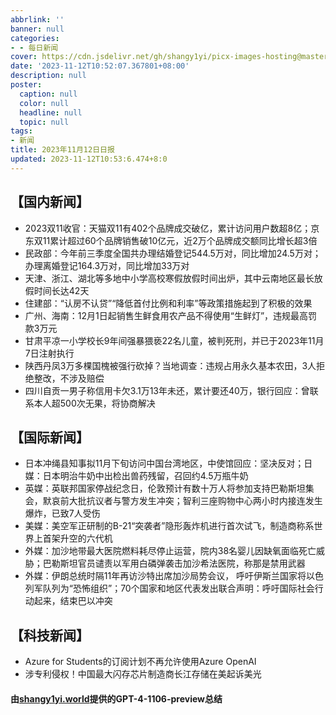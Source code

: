 ```yaml
---
abbrlink: ''
banner: null
categories:
- - 每日新闻
cover: https://cdn.jsdelivr.net/gh/shangy1yi/picx-images-hosting@master/FWT8cXaVEAA2C4h.2h81q1m596.webp
date: '2023-11-12T10:52:07.367801+08:00'
description: null
poster:
  caption: null
  color: null
  headline: null
  topic: null
tags:
- 新闻
title: 2023年11月12日日报
updated: 2023-11-12T10:53:6.474+8:0
---
```

## 【国内新闻】

* 2023双11收官：天猫双11有402个品牌成交破亿，累计访问用户数超8亿；京东双11累计超过60个品牌销售破10亿元，近2万个品牌成交额同比增长超3倍
* 民政部：今年前三季度全国共办理结婚登记544.5万对，同比增加24.5万对；办理离婚登记164.3万对，同比增加33万对
* 天津、浙江、湖北等多地中小学高校寒假放假时间出炉，其中云南地区最长放假时间长达42天
* 住建部：“认房不认贷”“降低首付比例和利率”等政策措施起到了积极的效果
* 广州、海南：12月1日起销售生鲜食用农产品不得使用“生鲜灯”，违规最高罚款3万元
* 甘肃平凉一小学校长9年间强暴猥亵22名儿童，被判死刑，并已于2023年11月7日注射执行
* 陕西丹凤3万多棵国槐被强行砍掉？当地调查：违规占用永久基本农田，3人拒绝整改，不涉及赔偿
* 四川自贡一男子称信用卡欠3.1万13年未还，累计要还40万，银行回应：曾联系本人超500次无果，将协商解决

## 【国际新闻】

* 日本冲绳县知事拟11月下旬访问中国台湾地区，中使馆回应：坚决反对；日媒：日本明治牛奶中出检出兽药残留，召回约4.5万瓶牛奶
* 英媒：英联邦国家停战纪念日，伦敦预计有数十万人将参加支持巴勒斯坦集会，默哀前大批抗议者与警方发生冲突；智利三座购物中心两小时内接连发生爆炸，已致7人受伤
* 美媒：美空军正研制的B-21“突袭者”隐形轰炸机进行首次试飞，制造商称系世界上首架升空的六代机
* 外媒：加沙地带最大医院燃料耗尽停止运营，院内38名婴儿因缺氧面临死亡威胁；巴勒斯坦官员谴责以军用白磷弹袭击加沙希法医院，称那是禁用武器
* 外媒：伊朗总统时隔11年再访沙特出席加沙局势会议， 呼吁伊斯兰国家将以色列军队列为“恐怖组织”；70个国家和地区代表发出联合声明：呼吁国际社会行动起来，结束巴以冲突

## 【科技新闻】

* Azure for Students的订阅计划不再允许使用Azure OpenAI
* 涉专利侵权！中国最大闪存芯片制造商长江存储在美起诉美光

#### 由[shangy1yi.world](https://shangy1yi.world)提供的GPT-4-1106-preview总结

